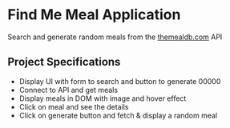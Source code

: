 # Find Me Meal Application

Search and generate random meals from the [themealdb.com](https://www.themealdb.com) API

## Project Specifications

- Display UI with form to search and button to generate 00000
- Connect to API and get meals
- Display meals in DOM with image and hover effect
- Click on meal and see the details
- Click on generate button and fetch & display a random meal
